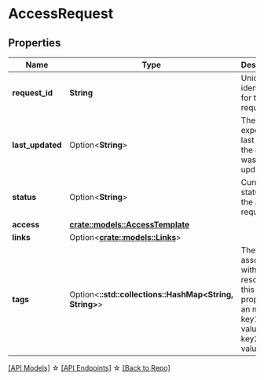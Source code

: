 # AccessRequest

## Properties

Name | Type | Description | Notes
------------ | ------------- | ------------- | -------------
**request_id** | **String** | Unique identifier for the request. | [readonly]
**last_updated** | Option<**String**> | The expected last time the request was updated | [optional][readonly]
**status** | Option<**String**> | Current status of the access request. | [optional][readonly]
**access** | [**crate::models::AccessTemplate**](AccessTemplate.md) |  | 
**links** | Option<[**crate::models::Links**](Links.md)> |  | 
**tags** | Option<**::std::collections::HashMap<String, String>**> | The tags associated with this resource, this property is an map. { key1: value1, key2: value2 } | [optional]

[[API Models]](./README.md#documentation-for-models) ☆ [[API Endpoints]](./README.md#documentation-for-api-endpoints) ☆ [[Back to Repo]](./README.md)


